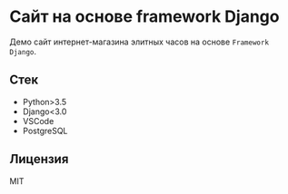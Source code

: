 # Сайт на основе framework Django

Демо сайт интернет-магазина элитных часов на основе `Framework Django`.

## Стек

* Python>3.5
* Django<3.0
* VSCode
* PostgreSQL

## Лицензия

MIT